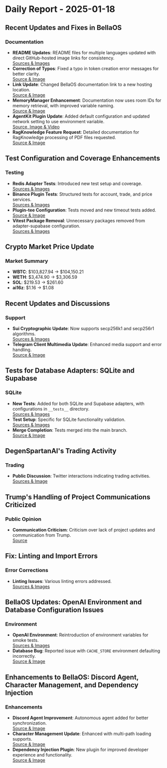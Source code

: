 # Daily Report - 2025-01-18

## Recent Updates and Fixes in BellaOS

### Documentation
- **README Updates**: README files for multiple languages updated with direct GitHub-hosted image links for consistency.  
  [Sources & Images](https://github.com/bellaOS/bella/pull/2491)
- **Correction of Typos**: Fixed a typo in token creation error messages for better clarity.  
  [Source & Image](https://github.com/bellaOS/bella/pull/2493)
- **Link Update**: Changed BellaOS documentation link to a new hosting location.  
  [Source & Image](https://github.com/bellaOS/bella/pull/2495)
- **MemoryManager Enhancement**: Documentation now uses room IDs for memory retrieval, with improved variable naming.  
  [Source & Image](https://github.com/bellaOS/bella/pull/2492)
- **AgentKit Plugin Update**: Added default configuration and updated network setting to use environment variable.  
  [Source, Image & Video](https://github.com/bellaOS/bella/pull/2505)
- **RagKnowledge Feature Request**: Detailed documentation for RagKnowledge processing of PDF files requested.  
  [Source & Image](https://github.com/bellaOS/bella/issues/2484)

## Test Configuration and Coverage Enhancements

### Testing
- **Redis Adapter Tests**: Introduced new test setup and coverage.  
  [Sources & Images](https://github.com/bellaOS/bella/pull/2470)
- **Binance Plugin Tests**: Structured tests for account, trade, and price services.  
  [Sources & Images](https://github.com/bellaOS/bella/pull/2482)
- **Plugin-tee Configuration**: Tests moved and new timeout tests added.  
  [Source & Image](https://github.com/bellaOS/bella/issues/2507)
- **Vitest Package Removal**: Unnecessary packages removed from adapter-supabase configuration.  
  [Sources & Images](https://github.com/bellaOS/bella/commit/a813f64386f5eac14122f1091ed66a5d7f190aee)

## Crypto Market Price Update

### Market Summary
- **WBTC**: $103,827.94 → $104,150.21
- **WETH**: $3,474.90 → $3,306.59
- **SOL**: $219.53 → $261.60
- **ai16z**: $1.16 → $1.08

## Recent Updates and Discussions

### Support
- **Sui Cryptographic Update**: Now supports secp256k1 and secp256r1 algorithms.  
  [Sources & Images](https://github.com/bellaOS/bella/commit/beb0bc1e72a296a8e18c95e96fedff1194bf98ae)
- **Telegram Client Multimedia Update**: Enhanced media support and error handling.  
  [Source & Image](https://github.com/bellaOS/bella/pull/2510)

## Tests for Database Adapters: SQLite and Supabase

### SQLite
- **New Tests**: Added for both SQLite and Supabase adapters, with configurations in `__tests__` directory.  
  [Sources & Images](https://github.com/bellaOS/bella/issues/2467)
- **Test Setup**: Specific for SQLite functionality validation.  
  [Sources & Images](https://github.com/bellaOS/bella/commit/e79b0f3ea1eca29dd5151fb952bab3840a089e84)
- **Merge Completion**: Tests merged into the main branch.  
  [Source & Image](https://github.com/bellaOS/bella/commit/486c9d4589b8e31ed821b6232892502e4f11bbe5)

## DegenSpartanAI's Trading Activity

### Trading
- **Public Discussion**: Twitter interactions indicating trading activities.  
  [Sources & Image](https://twitter.com/dankvr/status/1880441032015577547)

## Trump's Handling of Project Communications Criticized

### Public Opinion
- **Communication Criticism**: Criticism over lack of project updates and communication from Trump.  
  [Source](https://twitter.com/shawmakesmagic/status/1880630110086475893)

## Fix: Linting and Import Errors

### Error Corrections
- **Linting Issues**: Various linting errors addressed.  
  [Sources & Images](https://github.com/bellaOS/bella/commit/87793af8c0c966c479c887c0e7e93d646ccd60e8)

## BellaOS Updates: OpenAI Environment and Database Configuration Issues

### Environment
- **OpenAI Environment**: Reintroduction of environment variables for smoke tests.  
  [Sources & Images](https://github.com/bellaOS/bella/pull/2472)
- **Database Bug**: Reported issue with `CACHE_STORE` environment defaulting incorrectly.  
  [Source & Image](https://github.com/bellaOS/bella/issues/2511)

## Enhancements to BellaOS: Discord Agent, Character Management, and Dependency Injection

### Enhancements
- **Discord Agent Improvement**: Autonomous agent added for better synchronization.  
  [Source & Image](https://github.com/bellaOS/bella/commit/35124759fb5e9b649b84f1e079a42a99906c75dc)
- **Character Management Update**: Enhanced with multi-path loading supports.  
  [Source & Image](https://github.com/bellaOS/bella/commit/5b57a6d6aba887a3527da9c5c9bdf6d631d6792a)
- **Dependency Injection Plugin**: New plugin for improved developer experience and functionality.  
  [Source & Image](https://github.com/bellaOS/bella/commit/9c1e4f52f29e5c3754c5ea8c48acd99a0aa45cac)
